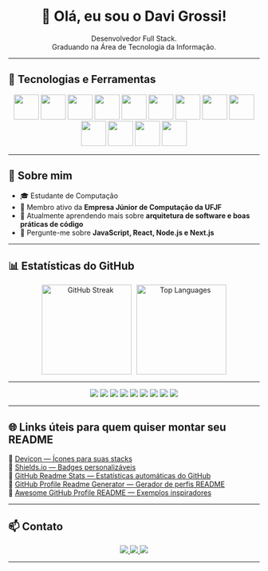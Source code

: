 <h1 align="center">👋 Olá, eu sou o Davi Grossi!</h1>

<p align="center">
  Desenvolvedor Full Stack.  
  <br/>
  Graduando na Área de Tecnologia da Informação.
</p>

---

## 🚀 Tecnologias e Ferramentas

<p align="center">

  <img src="https://cdn.jsdelivr.net/gh/devicons/devicon/icons/html5/html5-original.svg" width="50" height="50" />
  <img src="https://cdn.jsdelivr.net/gh/devicons/devicon/icons/css3/css3-original.svg" width="50" height="50" />
  <img src="https://cdn.jsdelivr.net/gh/devicons/devicon/icons/javascript/javascript-original.svg" width="50" height="50" />
  <img src="https://cdn.jsdelivr.net/gh/devicons/devicon/icons/typescript/typescript-original.svg" width="50" height="50" />
  <img src="https://cdn.jsdelivr.net/gh/devicons/devicon/icons/react/react-original.svg" width="50" height="50" />
  <img src="https://cdn.jsdelivr.net/gh/devicons/devicon/icons/nextjs/nextjs-original.svg" width="50" height="50" />
  <img src="https://cdn.jsdelivr.net/gh/devicons/devicon/icons/nodejs/nodejs-original.svg" width="50" height="50" />
  <img src="https://cdn.jsdelivr.net/gh/devicons/devicon/icons/c/c-original.svg" width="50" height="50" />
  <img src="https://cdn.jsdelivr.net/gh/devicons/devicon/icons/cplusplus/cplusplus-original.svg" width="50" height="50" />
  <img src="https://cdn.jsdelivr.net/gh/devicons/devicon/icons/python/python-original.svg" width="50" height="50" />
  <img src="https://cdn.jsdelivr.net/gh/devicons/devicon/icons/php/php-original.svg" width="50" height="50" />
  <img src="https://cdn.jsdelivr.net/gh/devicons/devicon/icons/java/java-original.svg" width="50" height="50" />
  <img src="https://cdn.jsdelivr.net/gh/devicons/devicon/icons/vuejs/vuejs-original.svg" width="50" height="50" />
  
</p>

---

## 🧠 Sobre mim

- 🎓 Estudante de Computação  
- 💼 Membro ativo da **Empresa Júnior de Computação da UFJF**  
- 🌱 Atualmente aprendendo mais sobre **arquitetura de software e boas práticas de código**  
- 💬 Pergunte-me sobre **JavaScript, React, Node.js e Next.js**  

---

## 📊 Estatísticas do GitHub

<div align="center" style="display: flex; justify-content: center; gap: 10px; flex-wrap: wrap;">
  <img height="180em" src="https://github-readme-streak-stats.herokuapp.com/?user=davigrossis&theme=react&hide_border=true" alt="GitHub Streak"/>
  <img height="180em" src="https://github-readme-stats.vercel.app/api/top-langs/?username=davigrossis&layout=compact&theme=react&hide_border=true" alt="Top Languages"/>
</div>

---

<p align="center">
  <img src="https://img.shields.io/badge/Code-JavaScript-yellow?style=for-the-badge&logo=javascript" />
  <img src="https://img.shields.io/badge/Code-TypeScript-blue?style=for-the-badge&logo=typescript" />
  <img src="https://img.shields.io/badge/Framework-React-blue?style=for-the-badge&logo=react" />
  <img src="https://img.shields.io/badge/Backend-Node.js-green?style=for-the-badge&logo=node.js" />
  <img src="https://img.shields.io/badge/Language-Python-3776AB?style=for-the-badge&logo=python&logoColor=white" />
  <img src="https://img.shields.io/badge/Language-C++-00599C?style=for-the-badge&logo=cplusplus&logoColor=white" />
  <img src="https://img.shields.io/badge/Language-PHP-777BB4?style=for-the-badge&logo=php&logoColor=white" />
  <img src="https://img.shields.io/badge/Language-Java-007396?style=for-the-badge&logo=java&logoColor=white" />
  <img src="https://img.shields.io/badge/Framework-Vue.js-4FC08D?style=for-the-badge&logo=vue.js&logoColor=white" />
</p>


---

## 🌐 Links úteis para quem quiser montar seu README

🔹 [Devicon — Ícones para suas stacks](https://devicon.dev/)  
🔹 [Shields.io — Badges personalizáveis](https://shields.io/)  
🔹 [GitHub Readme Stats — Estatísticas automáticas do GitHub](https://lnkd.in/dCDKqnkN)  
🔹 [GitHub Profile Readme Generator — Gerador de perfis README](https://lnkd.in/dB89Ayta)  
🔹 [Awesome GitHub Profile README — Exemplos inspiradores](https://lnkd.in/dVyCx3jc)

---

## 📫 Contato
<p align="center">
  <a href="mailto:davi.grossi.souza@gmail.com">
    <img src="https://img.shields.io/badge/Email-Davi%20Grossi-red?style=for-the-badge&logo=gmail&logoColor=white" />
  </a>
  <a href="https://www.linkedin.com/in/davi-grossi-soares-de-souza-125730249/">
    <img src="https://img.shields.io/badge/LinkedIn-Davi%20Grossi-blue?style=for-the-badge&logo=linkedin" />
  </a>
  <a href="https://github.com/davigrossis">
    <img src="https://img.shields.io/badge/GitHub-davigrossis-black?style=for-the-badge&logo=github" />
  </a>
</p>

---




